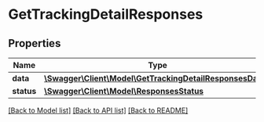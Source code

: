 # GetTrackingDetailResponses

## Properties
Name | Type | Description | Notes
------------ | ------------- | ------------- | -------------
**data** | [**\Swagger\Client\Model\GetTrackingDetailResponsesData[]**](GetTrackingDetailResponsesData.md) |  | 
**status** | [**\Swagger\Client\Model\ResponsesStatus**](ResponsesStatus.md) |  | 

[[Back to Model list]](../README.md#documentation-for-models) [[Back to API list]](../README.md#documentation-for-api-endpoints) [[Back to README]](../README.md)


